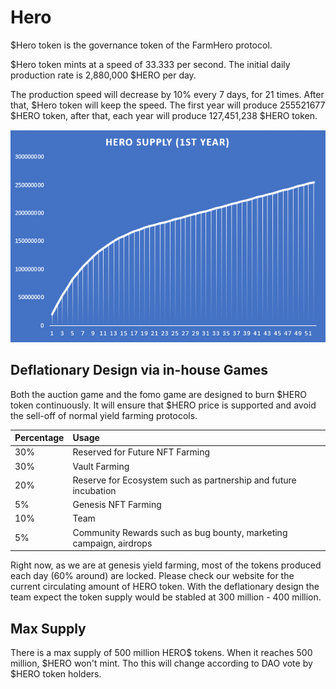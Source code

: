 # Hero

$Hero token is the governance token of the FarmHero protocol.

$Hero token mints at a speed of 33.333 per second. The initial daily production rate is 2,880,000 $HERO per day.

The production speed will decrease by 10% every 7 days, for 21 times. After that, $Hero token will keep the speed. The first year will produce 255521677 $HERO token, after that, each year will produce 127,451,238 $HERO token.

![](../../.gitbook/assets/image.png)

## Deflationary Design via in-house Games

Both the auction game and the fomo game are designed to burn $HERO token continuously. It will ensure that $HERO price is supported and avoid the sell-off of normal yield farming protocols.

| Percentage | Usage |
| :--- | :--- |
| 30% | Reserved for Future NFT Farming |
| 30% | Vault Farming |
| 20% | Reserve for Ecosystem such as partnership and future incubation |
| 5% | Genesis NFT Farming |
| 10% | Team |
| 5% | Community Rewards such as bug bounty, marketing campaign, airdrops |

Right now, as we are at genesis yield farming, most of the tokens produced each day \(60% around\) are locked. Please check our website for the current circulating amount of HERO token. With the deflationary design the team expect the token supply would be stabled at 300 million - 400 million.

## Max Supply

There is a max supply of 500 million HERO$ tokens. When it reaches 500 million, $HERO won't mint. Tho this will change according to DAO vote by $HERO token holders.

